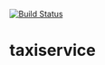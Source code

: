 [![Build Status](https://travis-ci.org/dilyarakhabibullina/taxiservice.svg?branch=master)](https://travis-ci.org/dilyarakhabibullina/taxiservice)
# taxiservice 